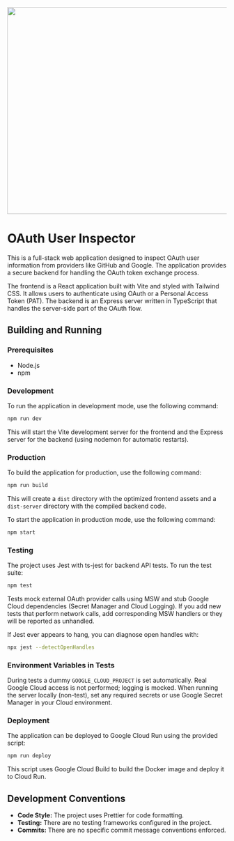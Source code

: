 <div align="center">
<img width="1200" height="475" alt="GHBanner" src="https://github.com/user-attachments/assets/0aa67016-6eaf-458a-adb2-6e31a0763ed6" />
</div>

# OAuth User Inspector

This is a full-stack web application designed to inspect OAuth user information from providers like GitHub and Google. The application provides a secure backend for handling the OAuth token exchange process.

The frontend is a React application built with Vite and styled with Tailwind CSS. It allows users to authenticate using OAuth or a Personal Access Token (PAT). The backend is an Express server written in TypeScript that handles the server-side part of the OAuth flow.

## Building and Running

### Prerequisites
*   Node.js
*   npm

### Development

To run the application in development mode, use the following command:

```bash
npm run dev
```

This will start the Vite development server for the frontend and the Express server for the backend (using nodemon for automatic restarts).

### Production

To build the application for production, use the following command:

```bash
npm run build
```

This will create a `dist` directory with the optimized frontend assets and a `dist-server` directory with the compiled backend code.

To start the application in production mode, use the following command:

```bash
npm start
```

### Testing

The project uses Jest with ts-jest for backend API tests. To run the test suite:

```bash
npm test
```

Tests mock external OAuth provider calls using MSW and stub Google Cloud dependencies (Secret Manager and Cloud Logging). If you add new tests that perform network calls, add corresponding MSW handlers or they will be reported as unhandled.

If Jest ever appears to hang, you can diagnose open handles with:

```bash
npx jest --detectOpenHandles
```

### Environment Variables in Tests

During tests a dummy `GOOGLE_CLOUD_PROJECT` is set automatically. Real Google Cloud access is not performed; logging is mocked. When running the server locally (non-test), set any required secrets or use Google Secret Manager in your Cloud environment.

### Deployment

The application can be deployed to Google Cloud Run using the provided script:

```bash
npm run deploy
```

This script uses Google Cloud Build to build the Docker image and deploy it to Cloud Run.

## Development Conventions
*   **Code Style:** The project uses Prettier for code formatting.
*   **Testing:** There are no testing frameworks configured in the project.
*   **Commits:** There are no specific commit message conventions enforced.

